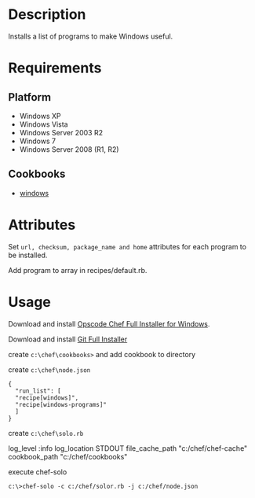 Description
===========

Installs a list of programs to make Windows useful.

Requirements
============

Platform
--------
 
* Windows XP
* Windows Vista
* Windows Server 2003 R2
* Windows 7
* Windows Server 2008 (R1, R2)
 
Cookbooks
---------
 
* [windows](https://github.com/opscode-cookbooks/windows)

Attributes
==========

Set `url, checksum, package_name and home` attributes for each program to be installed.

Add program to array in recipes/default.rb. 

Usage
=====

Download and install [Opscode Chef Full Installer for Windows](http://opscode.com/chef/install.msi).

Download and install [Git Full Installer](http://msysgit.googlecode.com/files/Git-1.7.8-preview20111206.exe)

create `c:\chef\cookbooks>` and add cookbook to directory

create `c:\chef\node.json`
  
    {
      "run_list": [
      "recipe[windows]",
      "recipe[windows-programs]"
      ]
    }

create `c:\chef\solo.rb`
  
  log_level	      :info
  log_location	      STDOUT
  file_cache_path     "c:/chef/chef-cache"
  cookbook_path	      "c:/chef/cookbooks"
	
execute chef-solo

`c:\>chef-solo -c c:/chef/solor.rb -j c:/chef/node.json`
